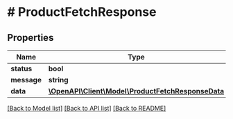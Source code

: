 # # ProductFetchResponse

## Properties

Name | Type | Description | Notes
------------ | ------------- | ------------- | -------------
**status** | **bool** |  |
**message** | **string** |  |
**data** | [**\OpenAPI\Client\Model\ProductFetchResponseData**](ProductFetchResponseData.md) |  |

[[Back to Model list]](../../README.md#models) [[Back to API list]](../../README.md#endpoints) [[Back to README]](../../README.md)
